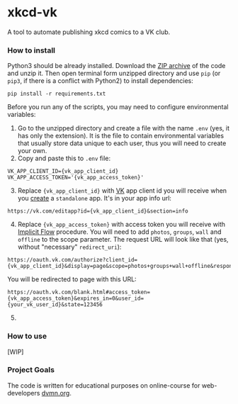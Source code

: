 # xkcd-vk

A tool to automate publishing xkcd comics to a VK club.

### How to install

Python3 should be already installed.
Download the [ZIP archive](https://github.com/Katsutami7moto/xkcd-vk/archive/refs/heads/main.zip) of the code and unzip it.
Then open terminal form unzipped directory and use `pip` (or `pip3`, if there is a conflict with Python2) to install dependencies:
```commandline
pip install -r requirements.txt
```
Before you run any of the scripts, you may need to configure environmental variables:

1. Go to the unzipped directory and create a file with the name `.env` (yes, it has only the extension).
It is the file to contain environmental variables that usually store data unique to each user, thus you will need to create your own.
2. Copy and paste this to `.env` file:
```dotenv
VK_APP_CLIENT_ID={vk_app_client_id}
VK_APP_ACCESS_TOKEN='{vk_app_access_token}'
```
3. Replace `{vk_app_client_id}` with [VK](https://vk.com/apps?act=manage) app client id you will receive when you [create](https://vk.com/editapp?act=create) a `standalone` app. It's in your app info url:
```
https://vk.com/editapp?id={vk_app_client_id}&section=info
```
4. Replace `{vk_app_access_token}` with access token you will receive with [Implicit Flow](https://dev.vk.com/api/access-token/implicit-flow-user) procedure. You will need to add `photos`, `groups`, `wall` and `offline` to the scope parameter. The request URL will look like that (yes, without "necessary" `redirect_uri`):
```
https://oauth.vk.com/authorize?client_id={vk_app_client_id}&display=page&scope=photos+groups+wall+offline&response_type=token&v=5.131&state=123456
```
You will be redirected to page with this URL:
```
https://oauth.vk.com/blank.html#access_token={vk_app_access_token}&expires_in=0&user_id={your_vk_user_id}&state=123456
```
5. 

### How to use

[WIP]

### Project Goals

The code is written for educational purposes on online-course for web-developers [dvmn.org](https://dvmn.org/).

